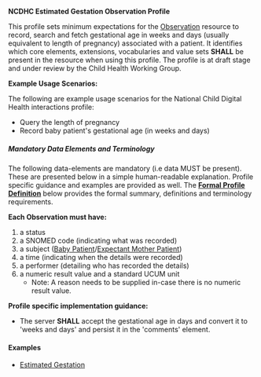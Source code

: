 **NCDHC Estimated Gestation Observation Profile**

This profile sets minimum expectations for the [Observation] resource to record, search and fetch gestational age in weeks and days (usually equivalent to length of pregnancy) associated with a patient. It identifies which core elements, extensions, vocabularies and value sets **SHALL** be present in the resource when using this profile. The profile is at draft stage and under review by the Child Health Working Group. 

**Example Usage Scenarios:**

The following are example usage scenarios for the National Child Digital Health interactions
profile:

-   Query the length of pregnancy
-   Record baby patient's gestational age (in weeks and days)

##### Mandatory Data Elements and Terminology


The following data-elements are mandatory (i.e data MUST be present). These are presented below in a simple human-readable explanation.  Profile specific guidance and examples are provided as well.  The [**Formal Profile Definition**](#profile) below provides the  formal summary, definitions and terminology requirements.  

**Each Observation must have:**

1.  a status  
1.  a SNOMED code (indicating what was recorded)
1.  a subject ([Baby Patient]/[Expectant Mother Patient])
1.  a time (indicating when the details were recorded)
1.	a performer (detailing who has recorded the details)
1.  a numeric result value and a standard UCUM unit 
    -   Note: A reason needs to be supplied in-case there is no numeric result value.

**Profile specific implementation guidance:**

* The server **SHALL** accept the gestational age in days and convert it to 'weeks and days' and  persist it in the 'comments' element.



#### Examples

- [Estimated Gestation](ncdhc-observation-estimated-gestation-example.html)

[Observation]: http://hl7.org/fhir/observation.html
[extensible]: http://hl7.org/fhir/terminologies.html#extensible
[General Guidance Section]: definitions.html
[Baby Patient]: StructureDefinition-ncdhc-patient-baby.html	
[Expectant Mother Patient]: StructureDefinition-ncdhc-patient-expectant-mother.html
